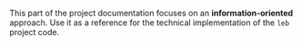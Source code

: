 This part of the project documentation focuses on
an **information-oriented** approach. Use it as a
reference for the technical implementation of the
`leb` project code.
